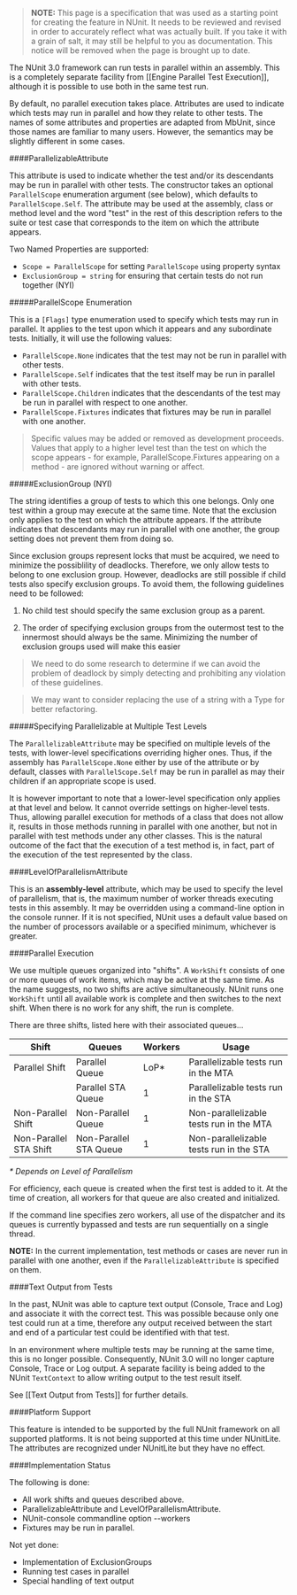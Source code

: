 > **NOTE:** This page is a specification that was used as a starting point for creating the feature in NUnit. It needs to be reviewed and revised in order to accurately reflect what was actually built. If you take it with a grain of salt, it may still be helpful to you as documentation. This notice will be removed when the page is brought up to date.

The NUnit 3.0 framework can run tests in parallel within an assembly. This is a completely separate facility from [[Engine Parallel Test Execution]], although it is possible to use both in the same test run.

By default, no parallel execution takes place. Attributes are used to indicate which tests may run in parallel and how they relate to other tests. The names of some attributes and properties are adapted from MbUnit, since those names are familiar to many users. However, the semantics may be slightly different in some cases.

####ParallelizableAttribute

This attribute is used to indicate whether the test and/or its descendants may be run in parallel with other tests. The constructor takes an optional `ParallelScope` enumeration argument (see below), which defaults to `ParallelScope.Self`. The attribute may be used at the assembly, class or method level and the word "test" in the rest of this description refers to the suite or test case that corresponds to the item on which the attribute appears.

Two Named Properties are supported:
  * `Scope = ParallelScope` for setting `ParallelScope` using property syntax
  * `ExclusionGroup = string` for ensuring that certain tests do not run together (NYI)

#####ParallelScope Enumeration

This is a `[Flags]` type enumeration used to specify which tests may run in parallel. It applies to the test upon which it appears and any subordinate tests. Initially, it will use the following values:
  * `ParallelScope.None` indicates that the test may not be run in parallel with other tests.
  * `ParallelScope.Self` indicates that the test itself may be run in parallel with other tests.
  * `ParallelScope.Children` indicates that the descendants of the test may be run in parallel with respect to one another.
  * `ParallelScope.Fixtures` indicates that fixtures may be run in parallel with one another.

> Specific values may be added or removed as development proceeds.
> Values that apply to a higher level test than the test on which the scope appears - for example, ParallelScope.Fixtures appearing on a method - are ignored without warning or affect.

#####ExclusionGroup (NYI)

The string identifies a group of tests to which this one belongs. Only one test within a group may execute at the same time. Note that the exclusion only applies to the test on which the attribute appears. If the attribute indicates that descendants may run in parallel with one another, the group setting does not prevent them from doing so.

Since exclusion groups represent locks that must be acquired, we need to minimize the possiblility of deadlocks. Therefore, we only allow tests to belong to one exclusion group. However, deadlocks are still possible if child tests also specify exclusion groups. To avoid them, the following guidelines need to be followed:

  1. No child test should specify the same exclusion group as a parent.

  2. The order of specifying exclusion groups from the outermost test to the innermost should always be the same. Minimizing the number of exclusion groups used will make this easier

> We need to do some research to determine if we can avoid the problem of deadlock by simply detecting and prohibiting any violation of these guidelines.

> We may want to consider replacing the use of a string with a Type for better refactoring.

#####Specifying Parallelizable at Multiple Test Levels

The `ParallelizableAttribute` may be specified on multiple levels of the tests, with lower-level specifications overriding higher ones. Thus, if the assembly has `ParallelScope.None` either by use of the attribute or by default, classes with `ParallelScope.Self` may be run in parallel as may their children if an appropriate scope is used.

It is however important to note that a lower-level specification only applies at that level and below. It cannot override settings on higher-level tests. Thus, allowing parallel execution for methods of a class that does not allow it, results in those methods running in parallel with one another, but not in parallel with test methods under any other classes. This is the natural outcome of the fact that the execution of a test method is, in fact, part of the execution of the test represented by the class.

####LevelOfParallelismAttribute

This is an **assembly-level** attribute, which may be used to specify the level of parallelism, that is, the maximum number of worker threads executing tests in this assembly. It may be overridden using a command-line option in the console runner. If it is not specified, NUnit uses a default value based on the number of processors available or a specified minimum, whichever is greater.

####Parallel Execution

We use multiple queues organized into "shifts". A `WorkShift` consists of one or more queues of work items, which may be active at the same time. As the name suggests, no two shifts are active simultaneously. NUnit runs one `WorkShift` until all available work is complete and then switches to the next shift. When there is no work for any shift, the run is complete.

There are three shifts, listed here with their associated queues...

|     Shift              |    Queues              |  Workers  |  Usage    |
|------------------------|------------------------|-----------|-----------|
| Parallel Shift         | Parallel Queue         |    LoP*   | Parallelizable tests run in the MTA |
|                        | Parallel STA Queue     |     1     | Parallelizable tests run in the STA |
| Non-Parallel Shift     | Non-Parallel Queue     |     1     | Non-parallelizable tests run in the MTA |
| Non-Parallel STA Shift | Non-Parallel STA Queue |     1     | Non-parallelizable tests run in the STA |

_* Depends on Level of Parallelism_

For efficiency, each queue is created when the first test is added to it. At the time of creation, all workers for that queue are also created and initialized.

If the command line specifies zero workers, all use of the dispatcher and its queues is currently bypassed and tests are run sequentially on a single thread.

**NOTE:** In the current implementation, test methods or cases are never run in parallel with one another, even if the `ParallelizableAttribute` is specified on them.

####Text Output from Tests

In the past, NUnit was able to capture text output (Console, Trace and Log) and associate it with the correct test. This was possible because only one test could run at a time, therefore any output received between the start and end of a particular test could be identified with that test.

In an environment where multiple tests may be running at the same time, this is no longer possible. Consequently, NUnit 3.0 will no longer capture Console, Trace or Log output. A separate facility is being added to the NUnit `TextContext` to allow writing output to the test result itself.

See [[Text Output from Tests]] for further details.

####Platform Support

This feature is intended to be supported by the full NUnit framework on all supported platforms. It is not being supported at this time under NUnitLite. The attributes are recognized under NUnitLite but they have no effect.

####Implementation Status

The following is done:
* All work shifts and queues described above.
* ParallelizableAttribute and LevelOfParallelismAttribute.
* NUnit-console commandline option --workers
* Fixtures may be run in parallel.

Not yet done:
* Implementation of ExclusionGroups
* Running test cases in parallel
* Special handling of text output
